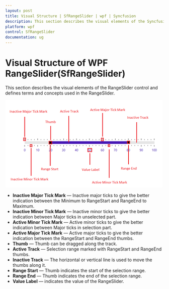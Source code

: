```yaml
---
layout: post
title: Visual Structure | SfRangeSlider | wpf | Syncfusion
description: This section describes the visual elements of the Syncfusion WPF RangeSlider (SfRangeSlider) control.
platform: wpf
control: SfRangeSlider 
documentation: ug
---
```


# Visual Structure of WPF RangeSlider(SfRangeSlider)

This section describes the visual elements of the RangeSlider control and defines terms and concepts used in the RangeSlider.

![VisualStructure](Overview_images/VisualStructure.png)


* **Inactive Major Tick Mark** —  Inactive major ticks to give the better indication between the Minimum to RangeStart and RangeEnd to Maximum.
* **Inactive Minor Tick Mark** — Inactive minor ticks to give the better indication between Major ticks in unselected part.
* **Active Minor Tick Mark** — Active minor ticks to give the better indication between Major ticks in selection part. 
* **Active Major Tick Mark** — Active major ticks to give the better indication between the RangeStart and RangeEnd thumbs.
* **Thumb** — Thumb can be dragged along the track.  
* **Active Track** — Selection range marked with RangeStart and RangeEnd thumbs.
* **Inactive Track** — The horizontal or vertical line is used to move the thumbs along it.
* **Range Start** — Thumb indicates the start of the selection range.
* **Range End** — Thumb indicates the end of the selection range.
* **Value Label** — indicates the value of the RangeSlider.
